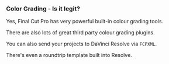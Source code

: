 ### Color Grading - Is it legit?

Yes, Final Cut Pro has very powerful built-in colour grading tools.

There are also lots of great third party colour grading plugins.

You can also send your projects to DaVinci Resolve via `FCPXML`.

There's even a roundtrip template built into Resolve.
